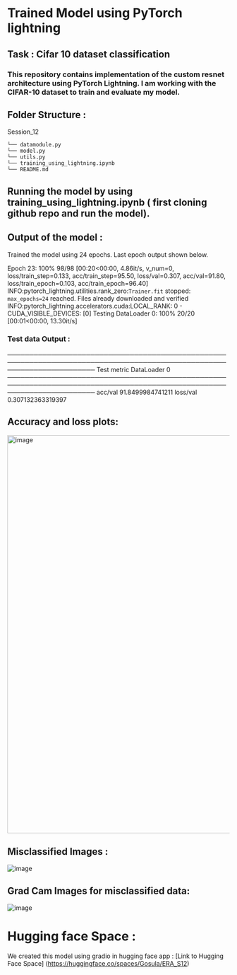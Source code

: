 # Trained Model using PyTorch lightning

## Task : Cifar 10 dataset classification 

### This repository contains implementation of the custom resnet architecture using PyTorch Lightning. I am working with the CIFAR-10 dataset to train and evaluate my model.

## Folder Structure :


Session_12

```
└── datamodule.py
└── model.py
└── utils.py
└── training_using_lightning.ipynb
└── README.md
```
## Running the model by using training_using_lightning.ipynb ( first cloning github repo and run the model).

## Output of the model :
 
Trained the model using 24 epochs. Last epoch output shown below.

Epoch 23: 100%
98/98 [00:20<00:00, 4.86it/s, v_num=0, loss/train_step=0.133, acc/train_step=95.50, loss/val=0.307, acc/val=91.80, loss/train_epoch=0.103, acc/train_epoch=96.40]
INFO:pytorch_lightning.utilities.rank_zero:`Trainer.fit` stopped: `max_epochs=24` reached.
Files already downloaded and verified
INFO:pytorch_lightning.accelerators.cuda:LOCAL_RANK: 0 - CUDA_VISIBLE_DEVICES: [0]
Testing DataLoader 0: 100%
20/20 [00:01<00:00, 13.30it/s]

### Test data Output : 

────────────────────────────────────────────────────────────────────────────────────────────────────────────────────────
       Test metric             DataLoader 0
────────────────────────────────────────────────────────────────────────────────────────────────────────────────────────
         acc/val             91.8499984741211
        loss/val             0.307132363319397


  ## Accuracy and loss plots:
  
  <img width="900" alt="image" src="https://github.com/sunandhini96/TSAI_ERAV1/assets/63030539/95ac4a71-b874-4bc7-b520-4b4f47d369ad">


## Misclassified Images  :

![image](https://github.com/sunandhini96/TSAI_ERAV1/assets/63030539/1be6a5d3-c8ce-494e-8d36-138b4d99bc18)

## Grad Cam Images for misclassified data: 

![image](https://github.com/sunandhini96/TSAI_ERAV1/assets/63030539/499be2c0-82ca-45e5-a499-677831dfc5ec)



# Hugging face Space :
We created this model using gradio in hugging face app  : 
[Link to Hugging Face Space]   (https://huggingface.co/spaces/Gosula/ERA_S12)














